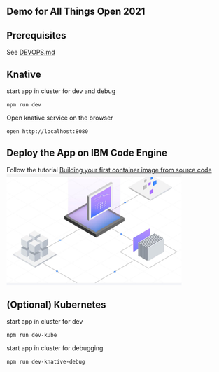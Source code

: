 ## Demo for All Things Open 2021

## Prerequisites

See [DEVOPS.md](.devops/DEVOPS.md)


## Knative

start app in cluster for dev and debug
```
npm run dev
```

Open knative service on the browser
```
open http://localhost:8080
```

## Deploy the App on IBM Code Engine
Follow the tutorial [Building your first container image from source code](https://cloud.ibm.com/docs/codeengine?topic=codeengine-getting-started#build-image-gs)
<img src=".devops/code-engine/ibm.jpg" width="400" />

## (Optional) Kubernetes

start app in cluster for dev
```
npm run dev-kube
```


start app in cluster for debugging
```
npm run dev-knative-debug
```



